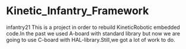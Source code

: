 # Kinetic_Infantry_Framework
infantry21
This is a project in order to rebuild KineticRobotic embedded code.In the past we used A-board with standard library but now we are going to use C-board with HAL-library.Still,we got a lot of work to do.
